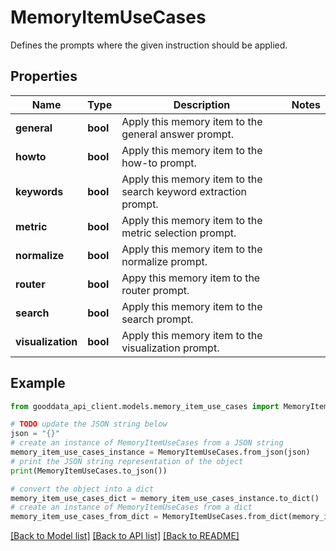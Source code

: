 # MemoryItemUseCases

Defines the prompts where the given instruction should be applied.

## Properties

Name | Type | Description | Notes
------------ | ------------- | ------------- | -------------
**general** | **bool** | Apply this memory item to the general answer prompt. | 
**howto** | **bool** | Apply this memory item to the how-to prompt. | 
**keywords** | **bool** | Apply this memory item to the search keyword extraction prompt. | 
**metric** | **bool** | Apply this memory item to the metric selection prompt. | 
**normalize** | **bool** | Apply this memory item to the normalize prompt. | 
**router** | **bool** | Appy this memory item to the router prompt. | 
**search** | **bool** | Apply this memory item to the search prompt. | 
**visualization** | **bool** | Apply this memory item to the visualization prompt. | 

## Example

```python
from gooddata_api_client.models.memory_item_use_cases import MemoryItemUseCases

# TODO update the JSON string below
json = "{}"
# create an instance of MemoryItemUseCases from a JSON string
memory_item_use_cases_instance = MemoryItemUseCases.from_json(json)
# print the JSON string representation of the object
print(MemoryItemUseCases.to_json())

# convert the object into a dict
memory_item_use_cases_dict = memory_item_use_cases_instance.to_dict()
# create an instance of MemoryItemUseCases from a dict
memory_item_use_cases_from_dict = MemoryItemUseCases.from_dict(memory_item_use_cases_dict)
```
[[Back to Model list]](../README.md#documentation-for-models) [[Back to API list]](../README.md#documentation-for-api-endpoints) [[Back to README]](../README.md)


